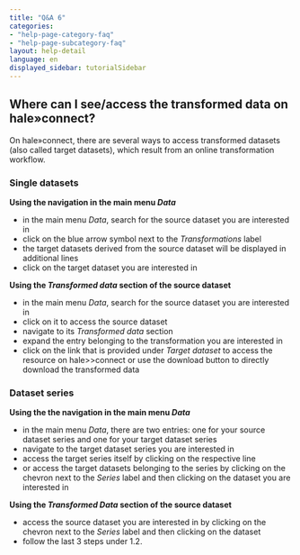 ```yaml
---
title: "Q&A 6"
categories:
- "help-page-category-faq"
- "help-page-subcategory-faq"
layout: help-detail
language: en
displayed_sidebar: tutorialSidebar
---
```


<h2>Where can I see/access the transformed data on hale»connect?</h2>

On hale»connect, there are several ways to access transformed datasets (also called target datasets), which result from an online transformation workflow.

### Single datasets ###

**Using the navigation in the main menu <i>Data</i>**
- in the main menu <i>Data</i>, search for the source dataset you are interested in
- click on the blue arrow symbol next to the <i>Transformations</i> label
- the target datasets derived from the source dataset will be displayed in additional lines
- click on the target dataset you are interested in 

**Using the <i>Transformed data</i> section of the source dataset**
- in the main menu <i>Data</i>, search for the source dataset you are interested in
- click on it to access the source dataset
- navigate to its <i>Transformed data</i> section
- expand the entry belonging to the transformation you are interested in
- click on the link that is provided under <i>Target dataset</i> to access the resource on hale>>connect or use the download button to directly download the transformed data

### Dataset series ###

**Using the the navigation in the main menu <i>Data</i>**
- in the main menu <i>Data</i>, there are two entries: one for your source dataset series and one for your target dataset series
- navigate to the target dataset series you are interested in
- access the target series itself by clicking on the respective line
- or access the target datasets belonging to the series by clicking on the chevron next to the <i>Series</i> label and then clicking on the dataset you are interested in

**Using the <i>Transformed Data</i> section of the source dataset**
- access the source dataset you are interested in by clicking on the chevron next to the <i>Series</i> label and then clicking on the dataset	
- follow the last 3 steps under 1.2.

